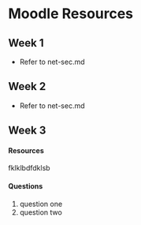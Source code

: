 # Moodle Resources

## Week 1
- Refer to net-sec.md

## Week 2
- Refer to net-sec.md

## Week 3
#### Resources
fklklbdfdklsb
#### Questions
1. question one
2. question two
